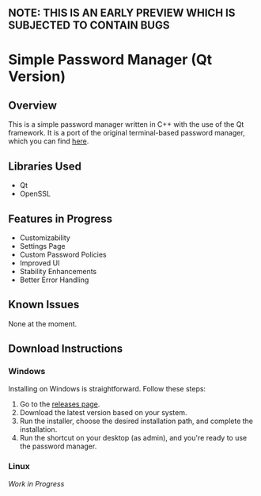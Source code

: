 ## NOTE: THIS IS AN EARLY PREVIEW WHICH IS SUBJECTED TO CONTAIN BUGS ##
# Simple Password Manager (Qt Version)

## Overview
This is a simple password manager written in C++ with the use of the Qt framework. It is a port of the original terminal-based password manager, which you can find [here](https://github.com/globbertot/simple-password-manager).

## Libraries Used
- Qt
- OpenSSL

## Features in Progress
- Customizability
- Settings Page
- Custom Password Policies
- Improved UI
- Stability Enhancements
- Better Error Handling

## Known Issues
None at the moment.

## Download Instructions

### Windows
Installing on Windows is straightforward. Follow these steps:

1. Go to the [releases page](https://github.com/globbertot/simplePasswordMan/releases).
2. Download the latest version based on your system.
3. Run the installer, choose the desired installation path, and complete the installation.
4. Run the shortcut on your desktop (as admin), and you're ready to use the password manager.

### Linux
*Work in Progress*
